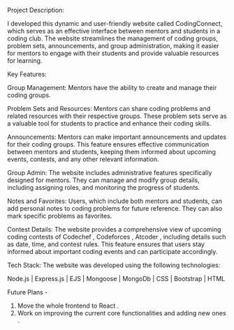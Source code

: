Project Description:

I developed this dynamic and user-friendly website called CodingConnect, which serves as an effective interface between mentors and students in a coding club. The website streamlines the management of coding groups, problem sets, announcements, and group administration, making it easier for mentors to engage with their students and provide valuable resources for learning.

Key Features:

Group Management: Mentors have the ability to create and manage their coding groups.

Problem Sets and Resources: Mentors can share coding problems and related resources with their respective groups. These problem sets serve as a valuable tool for students to practice and enhance their coding skills.

Announcements: Mentors can make important announcements and updates for their coding groups. This feature ensures effective communication between mentors and students, keeping them informed about upcoming events, contests, and any other relevant information.

Group Admin: The website includes administrative features specifically designed for mentors. They can manage and modify group details, including assigning roles, and monitoring the progress of students.

Notes and Favorites: Users, which include both mentors and students, can add personal notes to coding problems for future reference. They can also mark specific problems as favorites.

Contest Details: The website provides a comprehensive view of upcoming coding contests of Codechef , Codeforces , Atcoder , including details such as date, time, and contest rules. This feature ensures that users stay informed about important coding events and can participate accordingly.

Tech Stack:
The website was developed using the following technologies:

Node.js | Express.js | EJS | Mongoose | MongoDb | CSS | Bootstrap | HTML

Future Plans - 
1) Move the whole frontend to React .
2) Work on improving the current core functionalities and adding new ones .
